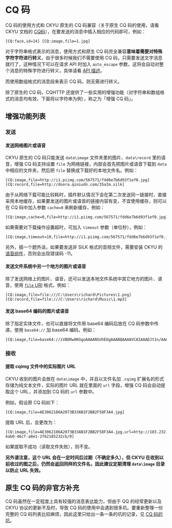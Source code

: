 # CQ 码

CQ 码的使用方式和 CKYU 原生的 CQ 码兼容（关于原生 CQ 码的使用，请看 CKYU 文档的 [CQ码](https://docs.cqp.im/manual/cqcode/)），在要发送的消息中插入相应的代码即可，例如：

```
[CQ:face,id=14] [CQ:image,file=1.jpg]
```

对于字符串格式表示的消息，使用方式和原生 CQ 码完全兼容**意味着需要对特殊字符字符进行转义**，由于很多时候我们不需要使用 CQ 码，只需要发送文字消息就行了，这种情况下可以在请求 API 时加入 `auto_escape` 参数，这将会自动对整个消息的特殊字符进行转义，具体请看 [API 描述](API)。

而使用数组格式的消息段来表示 CQ 码，则无需进行转义。

除了原生的 CQ 码，CQHTTP 还提供了一些实用的增强功能（对字符串和数组格式的消息均有效，下面将以字符串为例），称之为「增强 CQ 码」。

## 增强功能列表

### 发送

#### 发送网络图片或语音

CKYU 原生的 CQ 码只能发送 `data\image` 文件夹里的图片、`data\record` 里的语音，增强 CQ 码支持设置 `file` 为网络链接，内部会首先把图片或语音下载到 `data` 中相应的文件夹，然后把 `file` 替换成下载好的本地文件名。例如：

```
[CQ:image,file=http://i1.piimg.com/567571/fdd6e7b6d93f1ef0.jpg]
[CQ:record,file=http://doora.qiniudn.com/35aIm.silk]
```

由于从网络下载可能比较耗时，插件默认情况下会在第二次发送同一链接时，直接采用本地缓存，如果要发送的图片或语音的链接内容有变，不宜使用缓存，则可以在 CQ 码中加入参数 `cache=0` 来刷新缓存，例如：

```
[CQ:image,cache=0,file=http://i1.piimg.com/567571/fdd6e7b6d93f1ef0.jpg]
```

如果需要对下载操作设置超时，可加入 `timeout` 参数（单位秒），例如：

```
[CQ:image,timeout=10,file=http://i1.piimg.com/567571/fdd6e7b6d93f1ef0.jpg]
```

另外，插一个题外话，如果要发送非 SILK 格式的音频文件，需要安装 CKYU 的 [语音组件](https://cqp.cc/t/21132)，否则会出现错误码 -11。

#### 发送文件系统中另一个地方的图片或语音

除了发送网络上的图片、语音，还可以发送本地文件系统中其它地方的图片、语音，使用 [`file` URI](https://tools.ietf.org/html/rfc8089) 格式，例如：

```
[CQ:image,file=file:///C:\Users\richard\Pictures\1.png]
[CQ:record,file=file:///C:\Users\richard\Music\1.mp3]
```

#### 发送 base64 编码的图片或语音

除了指定实体文件，也可以直接将文件用 base64 编码后放在 CQ 码参数中传递，使用 `base64://` 加 base64 编码，例如：

```
[CQ:image,file=base64://iVBORw0KGgoAAAANSUhEUgAAABQAAAAVCAIAAADJt1n/AAAAKElEQVQ4EWPk5+RmIBcwkasRpG9UM4mhNxpgowFGMARGEwnBIEJVAAAdBgBNAZf+QAAAAABJRU5ErkJggg==]
```

### 接收

#### 提取 cqimg 文件中的实际图片 URL

CKYU 收到的图片会放在 `data\image` 中，并且以文件名加 `.cqimg` 扩展名的形式存储为纯文本文件，实际的图片 URL 就在里面的 `url` 字段，增强 CQ 码会自动提取这个 URL，并添加到 CQ 码的 `url` 参数中。

例如，假设原 CQ 码如下：

```
[CQ:image,file=AE3062186A2073B33AB1F2BB2F58F3A4.jpg]
```

提取 URL 后，会更改为：

```
[CQ:image,file=AE3062186A2073B33AB1F2BB2F58F3A4.jpg,url=http://183.232.95.26/offpic_new/1002647525//8102132e-4ab0-46cf-a8e1-2f62185232cb/0]
```

如果提取不成功（读取文件失败），则不变。

**另外请注意，这个 URL 会在一定时间后过期（不确定多久），但 CKYU 在收到以前收过的图之后，仍然会返回同样的文件名，因此建议定期清理 `data\image` 目录以防止 URL 失效。**

## 原生 CQ 码的非官方补充

CQ 码虽然在一定程度上具有较强的消息表达能力，但由于 QQ 的经常更新以及 CKYU 协议的更新不及时，导致 CQ 码的使用中会遇到很多坑。要重新整理一份完整的 CQ 码列表比较麻烦，因此这里只给出一条一条的坑的记录，见 [CQ 码的坑](https://github.com/richardchien/coolq-http-api/wiki/CQ-%E7%A0%81%E7%9A%84%E5%9D%91)。
